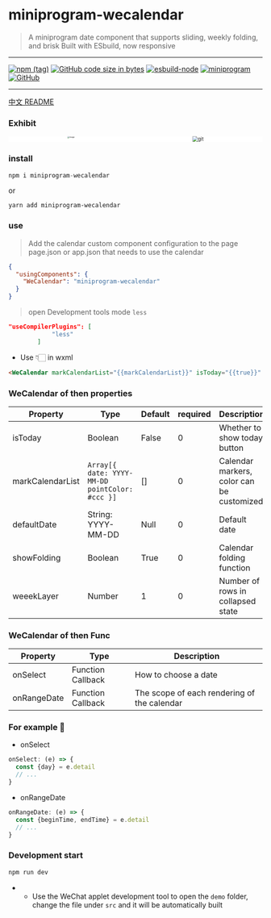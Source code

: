 # miniprogram-wecalendar

> A miniprogram date component that supports sliding, weekly folding, and brisk
> Built with ESbuild, now responsive

---

[![npm (tag)](https://img.shields.io/npm/v/miniprogram-wecalendar)](https://www.npmjs.com/package/miniprogram-wecalendar) 
[![GitHub code size in bytes](https://img.shields.io/github/languages/code-size/ruoduan-hub/miniprogram-wecalendar)](https://github.com/ruoduan-hub/miniprogram-wecalendar)
[![esbuild-node](https://img.shields.io/badge/Node18-Esbuild-blue)](https://github.com/ruoduan-hub/miniprogram-wecalendar)
[![miniprogram](https://img.shields.io/badge/Component-miniprogram-blue)](https://github.com/ruoduan-hub/miniprogram-wecalendar)
[![GitHub](https://img.shields.io/badge/license-Anti%20996-blue)](https://github.com/ruoduan-hub/miniprogram-wecalendar)

---

[中文 README](README-zh_CN.md)

### Exhibit

<div style="display: flex; justify-content: space-around;background: #fff">
  <img src="https://s2.loli.net/2023/04/19/u7owCD6U9pAiLxf.png" alt="image" style="zoom: 25%;" />
  <img src="https://s2.loli.net/2023/04/19/HaL4mwgMDou5fyK.gif" alt="git" style="zoom:67%;" />
</div>

### install

```js
npm i miniprogram-wecalendar
```

or

```
yarn add miniprogram-wecalendar
```

### use

> Add the calendar custom component configuration to the page page.json or app.json that needs to use the calendar

```json
{
  "usingComponents": {
    "WeCalendar": "miniprogram-wecalendar"
  }
}
```
> open Development tools mode `less`

```json
"useCompilerPlugins": [
            "less"
        ]
```

- Use 👇🏻 in wxml

```html
<WeCalendar markCalendarList="{{markCalendarList}}" isToday="{{true}}" bind:onRangeDate="onRangeDate" bind:onSelect="onSelect" />
```

### WeCalendar of then properties

| Property         | Type                                           | Default | required | Description                               |
| ---------------- | ---------------------------------------------- | ------- | -------- | ----------------------------------------- |
| isToday          | Boolean                                        | False   | 0        | Whether to show today button              |
| markCalendarList | `Array[{ date: YYYY-MM-DD pointColor: #ccc }]` | []      | 0        | Calendar markers, color can be customized |
| defaultDate      | String:  YYYY-MM-DD                            | Null    | 0        | Default date                              |
| showFolding      | Boolean                                        | True    | 0        | Calendar folding function                 |
| weeekLayer       | Number                                         | 1       | 0        | Number of rows in collapsed state         |

### WeCalendar of then Func

| Property    | Type              | Description                                 |
| ----------- | ----------------- | ------------------------------------------- |
| onSelect    | Function Callback | How to choose a date                        |
| onRangeDate | Function Callback | The scope of each rendering of the calendar |

### For example 🌰

- onSelect

```js
onSelect: (e) => {
  const {day} = e.detail
  // ...
}
```

- onRangeDate

```js
onRangeDate: (e) => {
  const {beginTime, endTime} = e.detail
  // ...
}
```

### Development start

```js
npm run dev
```

- - Use the WeChat applet development tool to open the `demo` folder, change the file under `src` and it will be automatically built
